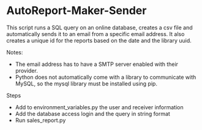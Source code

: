 # AutoReport-Maker-Sender

This script runs a SQL query on an online database, creates a csv file and automatically sends it to an email from a specific email address. It also creates a unique id for the reports based on the date and the library uuid.

Notes: 
- The email address has to have a SMTP server enabled with their provider.
- Python does not automatically come with a library to communicate with MySQL, so the mysql library must be installed using pip.


Steps
- Add to environment_variables.py the user and receiver information
- Add the database access login and the query in string format
- Run sales_report.py
